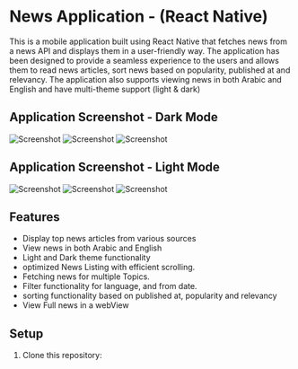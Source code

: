 # News Application - (React Native)

This is a mobile application built using React Native that fetches news from a news API and displays them in a user-friendly way. The application has been designed to provide a seamless experience to the users and allows them to read news articles, sort news based on popularity, published at and relevancy. The application also supports viewing news in both Arabic and English and have multi-theme support (light & dark)

## Application Screenshot - Dark Mode

![Screenshot](/screenshots/language-select-screen-dark.png)
![Screenshot](/screenshots/news-feed-dark.png)
![Screenshot](/screenshots/filter-screen-dark.png)

## Application Screenshot - Light Mode

![Screenshot](/screenshots/language-select-screen-light.png)
![Screenshot](/screenshots/news-feed-light.png)
![Screenshot](/screenshots/filter-screen-light.png)

## Features

* Display top news articles from various sources
* View news in both Arabic and English
* Light and Dark theme functionality
* optimized News Listing with efficient scrolling.
* Fetching news for multiple Topics.
* Filter functionality for language, and from date.
* sorting functionality based on published at, popularity and relevancy
* View Full news in a webView

## Setup

1. Clone this repository:
